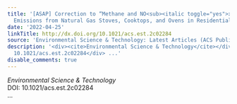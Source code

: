```yaml
---
title: '[ASAP] Correction to “Methane and NO<sub><italic toggle="yes">x</italic></sub>
  Emissions from Natural Gas Stoves, Cooktops, and Ovens in Residential Homes”'
date: '2022-04-25'
linkTitle: http://dx.doi.org/10.1021/acs.est.2c02284
source: 'Environmental Science & Technology: Latest Articles (ACS Publications)'
description: '<div><cite>Environmental Science & Technology</cite></div><div>DOI:
  10.1021/acs.est.2c02284</div> ...'
disable_comments: true
---
```

<div><cite>Environmental Science & Technology</cite></div><div>DOI: 10.1021/acs.est.2c02284</div> ...